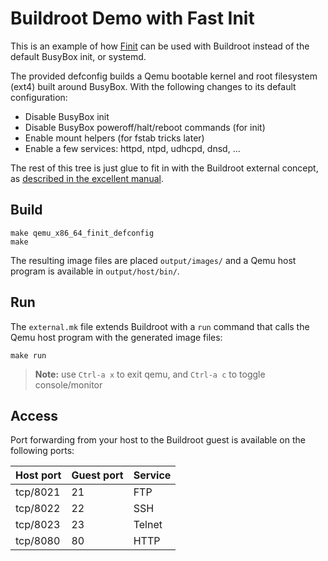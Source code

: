 Buildroot Demo with Fast Init
=============================

This is an example of how [Finit][1] can be used with Buildroot instead
of the default BusyBox init, or systemd.

The provided defconfig builds a Qemu bootable kernel and root filesystem
(ext4) built around BusyBox.  With the following changes to its default
configuration:

 - Disable BusyBox init
 - Disable BusyBox poweroff/halt/reboot commands (for init)
 - Enable mount helpers (for fstab tricks later)
 - Enable a few services: httpd, ntpd, udhcpd, dnsd, ...

The rest of this tree is just glue to fit in with the Buildroot external
concept, as [described in the excellent manual][2].


Build
-----

    make qemu_x86_64_finit_defconfig
    make

The resulting image files are placed `output/images/` and a Qemu host
program is available in `output/host/bin/`.


Run
---

The `external.mk` file extends Buildroot with a `run` command that calls
the Qemu host program with the generated image files:

    make run

> **Note:** use `Ctrl-a x` to exit qemu, and `Ctrl-a c` to toggle console/monitor


Access
------

Port forwarding from your host to the Buildroot guest is available on the
following ports:

| **Host port** | **Guest port** | **Service** |
|---------------|----------------|-------------|
| tcp/8021      | 21             | FTP         |
| tcp/8022      | 22             | SSH         |
| tcp/8023      | 23             | Telnet      |
| tcp/8080      | 80             | HTTP        |

[1]: https://github.com/troglobit/finit/
[2]: https://buildroot.org/downloads/manual/manual.html
